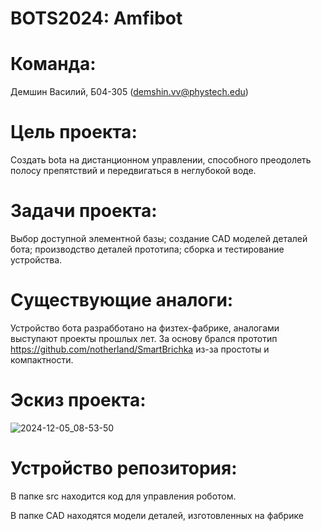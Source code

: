 # BOTS2024: Amfibot

# Команда:

Демшин Василий, Б04-305 (demshin.vv@phystech.edu)

# Цель проекта:

Создать bota на дистанционном управлении, способного преодолеть полосу препятствий и передвигаться в неглубокой воде.

# Задачи проекта:

Выбор доступной элементной базы; создание CAD моделей деталей бота; производство деталей прототипа; сборка и тестирование устройства.

# Существующие аналоги:

Устройство бота разрабботано на физтех-фабрике, аналогами выступают проекты прошлых лет. За основу брался прототип https://github.com/notherland/SmartBrichka из-за простоты и компактности.

# Эскиз проекта:

![2024-12-05_08-53-50](https://github.com/user-attachments/assets/bb7ea2b4-74fa-43ac-b058-6fe4bcfe84fe)

# Устройство репозитория:

В папке src находится код для управления роботом.

В папке CAD находятся модели деталей, изготовленных на фабрике
